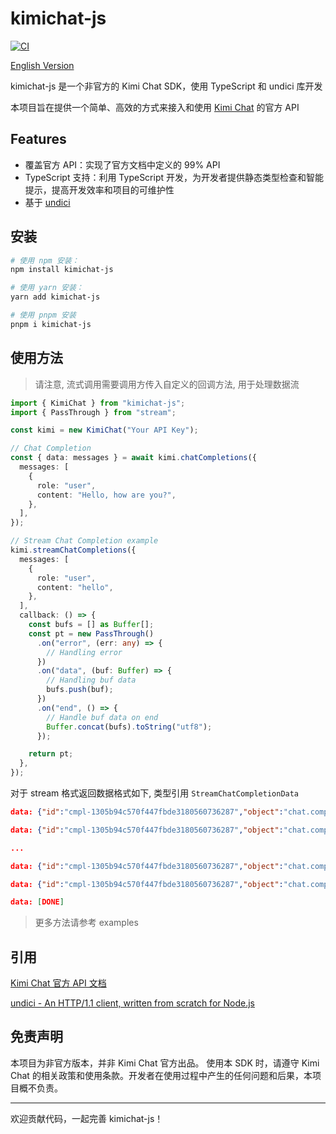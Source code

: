 # kimichat-js

[![CI](https://github.com/noraincode/kimichat-js/actions/workflows/ci.yml/badge.svg?branch=master)](https://github.com/noraincode/kimichat-js/actions/workflows/ci.yml)

[English Version](./README_EN.md)

kimichat-js 是一个非官方的 Kimi Chat SDK，使用 TypeScript 和 undici 库开发

本项目旨在提供一个简单、高效的方式来接入和使用 [Kimi Chat](https://kimi.moonshot.cn/) 的官方 API

## Features

- 覆盖官方 API：实现了官方文档中定义的 99% API
- TypeScript 支持：利用 TypeScript 开发，为开发者提供静态类型检查和智能提示，提高开发效率和项目的可维护性
- 基于 [undici](https://github.com/nodejs/undici)

## 安装

```sh
# 使用 npm 安装：
npm install kimichat-js

# 使用 yarn 安装：
yarn add kimichat-js

# 使用 pnpm 安装
pnpm i kimichat-js
```

## 使用方法

> 请注意, 流式调用需要调用方传入自定义的回调方法, 用于处理数据流

```typescript
import { KimiChat } from "kimichat-js";
import { PassThrough } from "stream";

const kimi = new KimiChat("Your API Key");

// Chat Completion
const { data: messages } = await kimi.chatCompletions({
  messages: [
    {
      role: "user",
      content: "Hello, how are you?",
    },
  ],
});

// Stream Chat Completion example
kimi.streamChatCompletions({
  messages: [
    {
      role: "user",
      content: "hello",
    },
  ],
  callback: () => {
    const bufs = [] as Buffer[];
    const pt = new PassThrough()
      .on("error", (err: any) => {
        // Handling error
      })
      .on("data", (buf: Buffer) => {
        // Handling buf data
        bufs.push(buf);
      })
      .on("end", () => {
        // Handle buf data on end
        Buffer.concat(bufs).toString("utf8");
      });

    return pt;
  },
});
```

对于 stream 格式返回数据格式如下, 类型引用 `StreamChatCompletionData`

```json
data: {"id":"cmpl-1305b94c570f447fbde3180560736287","object":"chat.completion.chunk","created":1698999575,"model":"moonshot-v1-8k","choices":[{"index":0,"delta":{"role":"assistant","content":""},"finish_reason":null}]}

data: {"id":"cmpl-1305b94c570f447fbde3180560736287","object":"chat.completion.chunk","created":1698999575,"model":"moonshot-v1-8k","choices":[{"index":0,"delta":{"content":"你好"},"finish_reason":null}]}

...

data: {"id":"cmpl-1305b94c570f447fbde3180560736287","object":"chat.completion.chunk","created":1698999575,"model":"moonshot-v1-8k","choices":[{"index":0,"delta":{"content":"。"},"finish_reason":null}]}

data: {"id":"cmpl-1305b94c570f447fbde3180560736287","object":"chat.completion.chunk","created":1698999575,"model":"moonshot-v1-8k","choices":[{"index":0,"delta":{},"finish_reason":"stop","usage":{"prompt_tokens":19,"completion_tokens":13,"total_tokens":32}}]}

data: [DONE]
```

> 更多方法请参考 examples

## 引用

[Kimi Chat 官方 API 文档](https://platform.moonshot.cn/docs/api-reference#list-models)

[undici - An HTTP/1.1 client, written from scratch for Node.js](https://github.com/nodejs/undici)

## 免责声明

本项目为非官方版本，并非 Kimi Chat 官方出品。
使用本 SDK 时，请遵守 Kimi Chat 的相关政策和使用条款。开发者在使用过程中产生的任何问题和后果，本项目概不负责。

---

欢迎贡献代码，一起完善 kimichat-js！
